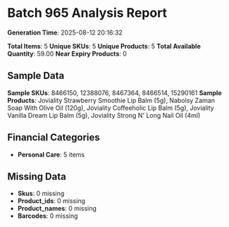 # Batch 965 Analysis Report

**Generation Time**: 2025-08-12 20:16:32

**Total Items**: 5
**Unique SKUs**: 5
**Unique Products**: 5
**Total Available Quantity**: 59.00
**Near Expiry Products**: 0

## Sample Data
**Sample SKUs**: 8466150, 12388076, 8467364, 8466514, 15290161
**Sample Products**: Joviality Strawberry Smoothie Lip Balm (5g), Nabolsy Zaman Soap With Olive Oil (120g), Joviality Coffeeholic Lip Balm (5g), Joviality Vanilla Dream Lip Balm (5g), Joviality Strong N' Long Nail Oil (4ml)

## Financial Categories
- **Personal Care**: 5 items

## Missing Data
- **Skus**: 0 missing
- **Product_ids**: 0 missing
- **Product_names**: 0 missing
- **Barcodes**: 0 missing

